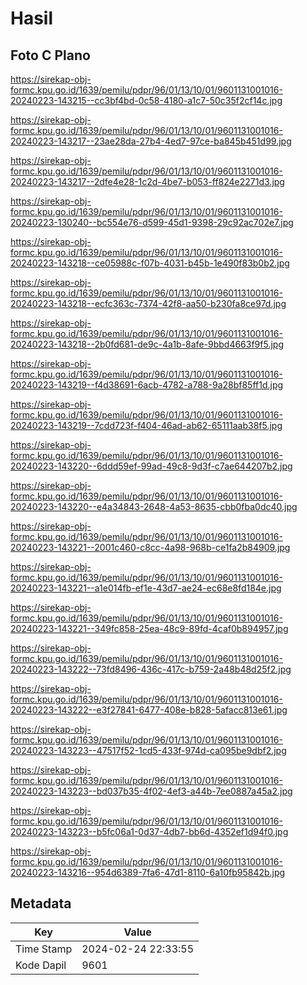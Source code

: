 # Hasil

## Foto C Plano

https://sirekap-obj-formc.kpu.go.id/1639/pemilu/pdpr/96/01/13/10/01/9601131001016-20240223-143215--cc3bf4bd-0c58-4180-a1c7-50c35f2cf14c.jpg

https://sirekap-obj-formc.kpu.go.id/1639/pemilu/pdpr/96/01/13/10/01/9601131001016-20240223-143217--23ae28da-27b4-4ed7-97ce-ba845b451d99.jpg

https://sirekap-obj-formc.kpu.go.id/1639/pemilu/pdpr/96/01/13/10/01/9601131001016-20240223-143217--2dfe4e28-1c2d-4be7-b053-ff824e2271d3.jpg

https://sirekap-obj-formc.kpu.go.id/1639/pemilu/pdpr/96/01/13/10/01/9601131001016-20240223-130240--bc554e76-d599-45d1-9398-29c92ac702e7.jpg

https://sirekap-obj-formc.kpu.go.id/1639/pemilu/pdpr/96/01/13/10/01/9601131001016-20240223-143218--ce05988c-f07b-4031-b45b-1e490f83b0b2.jpg

https://sirekap-obj-formc.kpu.go.id/1639/pemilu/pdpr/96/01/13/10/01/9601131001016-20240223-143218--ecfc363c-7374-42f8-aa50-b230fa8ce97d.jpg

https://sirekap-obj-formc.kpu.go.id/1639/pemilu/pdpr/96/01/13/10/01/9601131001016-20240223-143218--2b0fd681-de9c-4a1b-8afe-9bbd4663f9f5.jpg

https://sirekap-obj-formc.kpu.go.id/1639/pemilu/pdpr/96/01/13/10/01/9601131001016-20240223-143219--f4d38691-6acb-4782-a788-9a28bf85ff1d.jpg

https://sirekap-obj-formc.kpu.go.id/1639/pemilu/pdpr/96/01/13/10/01/9601131001016-20240223-143219--7cdd723f-f404-46ad-ab62-65111aab38f5.jpg

https://sirekap-obj-formc.kpu.go.id/1639/pemilu/pdpr/96/01/13/10/01/9601131001016-20240223-143220--6ddd59ef-99ad-49c8-9d3f-c7ae644207b2.jpg

https://sirekap-obj-formc.kpu.go.id/1639/pemilu/pdpr/96/01/13/10/01/9601131001016-20240223-143220--e4a34843-2648-4a53-8635-cbb0fba0dc40.jpg

https://sirekap-obj-formc.kpu.go.id/1639/pemilu/pdpr/96/01/13/10/01/9601131001016-20240223-143221--2001c460-c8cc-4a98-968b-ce1fa2b84909.jpg

https://sirekap-obj-formc.kpu.go.id/1639/pemilu/pdpr/96/01/13/10/01/9601131001016-20240223-143221--a1e014fb-ef1e-43d7-ae24-ec68e8fd184e.jpg

https://sirekap-obj-formc.kpu.go.id/1639/pemilu/pdpr/96/01/13/10/01/9601131001016-20240223-143221--349fc858-25ea-48c9-89fd-4caf0b894957.jpg

https://sirekap-obj-formc.kpu.go.id/1639/pemilu/pdpr/96/01/13/10/01/9601131001016-20240223-143222--73fd8496-436c-417c-b759-2a48b48d25f2.jpg

https://sirekap-obj-formc.kpu.go.id/1639/pemilu/pdpr/96/01/13/10/01/9601131001016-20240223-143222--e3f27841-6477-408e-b828-5afacc813e61.jpg

https://sirekap-obj-formc.kpu.go.id/1639/pemilu/pdpr/96/01/13/10/01/9601131001016-20240223-143223--47517f52-1cd5-433f-974d-ca095be9dbf2.jpg

https://sirekap-obj-formc.kpu.go.id/1639/pemilu/pdpr/96/01/13/10/01/9601131001016-20240223-143223--bd037b35-4f02-4ef3-a44b-7ee0887a45a2.jpg

https://sirekap-obj-formc.kpu.go.id/1639/pemilu/pdpr/96/01/13/10/01/9601131001016-20240223-143223--b5fc06a1-0d37-4db7-bb6d-4352ef1d94f0.jpg

https://sirekap-obj-formc.kpu.go.id/1639/pemilu/pdpr/96/01/13/10/01/9601131001016-20240223-143216--954d6389-7fa6-47d1-8110-6a10fb95842b.jpg


## Metadata

| Key        | Value               |
| ---------- | ------------------- |
| Time Stamp | 2024-02-24 22:33:55 |
| Kode Dapil | 9601                |



